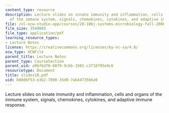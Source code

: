 ```yaml
---
content_type: resource
description: Lecture slides on innate immunity and inflammation, cells and organs
  of the immune system, signals, chemokines, cytokines, and adaptive immune response.
file: /ol-ocw-studio-app/courses/20-106j-systems-microbiology-fall-2006/b88d6f53e3b2789035d07ab44735b6a9_slides18.pdf
file_size: 3549043
file_type: application/pdf
learning_resource_types:
- Lecture Notes
license: https://creativecommons.org/licenses/by-nc-sa/4.0/
ocw_type: OCWFile
parent_title: Lecture Notes
parent_type: CourseSection
parent_uid: a9bf6d70-8079-9cbb-1501-c3710795e9c6
resourcetype: Document
title: slides18.pdf
uid: b88d6f53-e3b2-7890-35d0-7ab44735b6a9
---
```

Lecture slides on innate immunity and inflammation, cells and organs of the immune system, signals, chemokines, cytokines, and adaptive immune response.